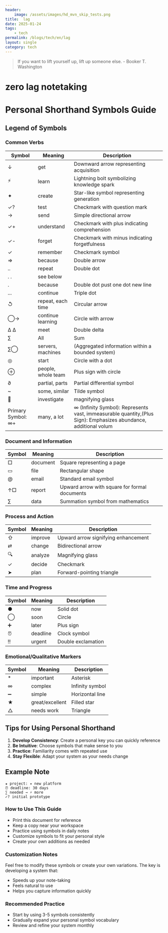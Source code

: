 ```yaml
---
header:
    image: /assets/images/hd_mvn_skip_tests.png
title:  lag
date: 2025-01-24
tags:
    - tech
permalink: /blogs/tech/en/lag
layout: single
category: tech
---
```

> If you want to lift yourself up, lift up someone else. - Booker T. Washington

# zero lag notetaking 
# Personal Shorthand Symbols Guide

## Legend of Symbols

### Common Verbs
| Symbol | Meaning | Description |
|--------|---------|-------------|
| ↓ | get | Downward arrow representing acquisition |
| ⚡ | learn | Lightning bolt symbolizing knowledge spark |
| ✦ | create | Star-like symbol representing generation |
| ✓? | test | Checkmark with question mark |
| → | send | Simple directional arrow |
| ✓+ | understand | Checkmark with plus indicating comprehension |
| ✓- | forget | Checkmark with minus indicating forgetfulness |
| ✓ | remember | Checkmark symbol |
| => | because | Double arrow |
| .. | repeat | Double dot |
| . . | see below | |
|  .  | because | Double dot pust one dot new line |
|... | continue | Triple dot |
| ↺ | repeat, each time | Circular arrow |
| ◯→ | continue learning | Circle with arrow |
| Δ Δ  | meet | Double delta |
| ∑ | All | Sum |
| ∑◯ | servers, machines |(Aggregated information within a bounded system)|
| ◎ | start | Circle with a dot |
| ⊕ | people, whole team | Plus sign with circle |
|∂ | partial, parts| Partial differential symbol |
|~ | some, similar | Tilde symbol |
| 🔎 | investigate | magnifying glass | 
| Primary Symbol: ∞+ | many, a lot| ∞ (Infinity Symbol): Represents vast, immeasurable quantity,(Plus Sign): Emphasizes abundance, additional volum|


### Document and Information
| Symbol | Meaning | Description |
|--------|---------|-------------|
| □ | document | Square representing a page |
| ▭ | file | Rectangular shape |
| @ | email | Standard email symbol |
| ↑□ | report | Upward arrow with square for formal documents |
| ∑ | data | Summation symbol from mathematics |

### Process and Action
| Symbol | Meaning | Description |
|--------|---------|-------------|
| ⇧ | improve | Upward arrow signifying enhancement |
| ⇄ | change | Bidirectional arrow |
| 🔍 | analyze | Magnifying glass |
| ✓ | decide | Checkmark |
| ➤ | plan | Forward-pointing triangle |

### Time and Progress
| Symbol | Meaning | Description |
|--------|---------|-------------|
| ● | now | Solid dot |
| ◯ | soon | Circle |
| ➕ | later | Plus sign |
| ⏰ | deadline | Clock symbol |
| ‼ | urgent | Double exclamation |

### Emotional/Qualitative Markers
| Symbol | Meaning | Description |
|--------|---------|-------------|
| * | important | Asterisk |
| ∞ | complex | Infinity symbol |
| ➖ | simple | Horizontal line |
| ★ | great/excellent | Filled star |
| △ | needs work | Triangle |

## Tips for Using Personal Shorthand

1. **Develop Consistency**: Create a personal key you can quickly reference
2. **Be Intuitive**: Choose symbols that make sense to you
3. **Practice**: Familiarity comes with repeated use
4. **Stay Flexible**: Adapt your system as your needs change

## Example Note

```
★ project: ✦ new platform
⏰ deadline: 30 days
∑ needed → ⚡ more
✓? initial prototype
```

### How to Use This Guide

- Print this document for reference
- Keep a copy near your workspace
- Practice using symbols in daily notes
- Customize symbols to fit your personal style
- Create your own additions as needed

### Customization Notes

Feel free to modify these symbols or create your own variations. The key is developing a system that:
- Speeds up your note-taking
- Feels natural to use
- Helps you capture information quickly

### Recommended Practice

- Start by using 3-5 symbols consistently
- Gradually expand your personal symbol vocabulary
- Review and refine your system monthly


